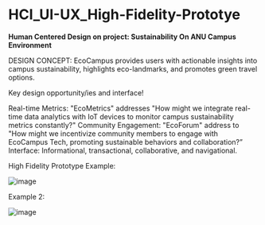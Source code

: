 # HCI_UI-UX_High-Fidelity-Prototye


**Human Centered Design on project: Sustainability On ANU Campus Environment**

DESIGN CONCEPT: EcoCampus provides users with actionable insights into campus sustainability, highlights eco-landmarks, and promotes green travel options. 


Key design opportunity/ies and interface!

Real-time Metrics:
"EcoMetrics" addresses "How might we integrate real-time data analytics with IoT devices to monitor campus sustainability metrics constantly?"
Community Engagement:
"EcoForum" address to "How might we incentivize community members to engage with EcoCampus Tech, promoting sustainable behaviors and collaboration?”
Interface:
Informational, transactional, collaborative, and navigational.

High Fidelity Prototype Example:

![image](https://github.com/niharmeshram32/HCI_UI-UX_High-Fidelity-Prototye/assets/55149779/7dc6d095-4325-4f94-baae-b8629febecfd)


Example 2:

![image](https://github.com/niharmeshram32/HCI_UI-UX_High-Fidelity-Prototye/assets/55149779/7c07200e-19ba-4471-aaae-70447c515fb4)



